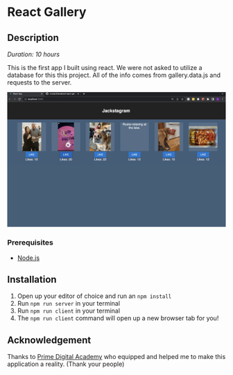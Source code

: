 #  React Gallery

## Description

_Duration: 10 hours_

This is the first app I built using react. We were not asked to utilize a database for this this project. All of the info comes from gallery.data.js and requests to the server. 


![alt text](reactApp.png)

### Prerequisites

- [Node.js](https://nodejs.org/en/)


## Installation

1. Open up your editor of choice and run an `npm install`
2. Run `npm run server` in your terminal
3. Run `npm run client` in your terminal
4. The `npm run client` command will open up a new browser tab for you!


## Acknowledgement
Thanks to [Prime Digital Academy](www.primeacademy.io) who equipped and helped me to make this application a reality. (Thank your people)
